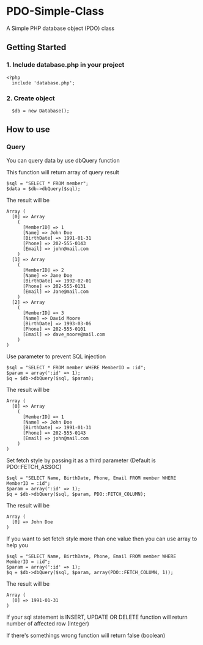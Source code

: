 # PDO-Simple-Class
A Simple PHP database object (PDO) class

## Getting Started
### 1. Include database.php in your project
```
<?php
  include 'database.php';
```

### 2. Create object
```
  $db = new Database();
```

## How to use
### Query
You can query data by use dbQuery function

This function will return array of query result
```
$sql = "SELECT * FROM member";
$data = $db->dbQuery($sql);
```
The result will be
```
Array (
  [0] => Array
    (
      [MemberID] => 1
      [Name] => John Doe
      [BirthDate] => 1991-01-31
      [Phone] => 202-555-0143
      [Email] => john@mail.com
    )
  [1] => Array
    (
      [MemberID] => 2
      [Name] => Jane Doe
      [BirthDate] => 1992-02-01
      [Phone] => 202-555-0131
      [Email] => Jane@mail.com
    )
  [2] => Array
    (
      [MemberID] => 3
      [Name] => David Moore
      [BirthDate] => 1993-03-06
      [Phone] => 202-555-0101
      [Email] => dave_moore@mail.com
    )
)
```


Use parameter to prevent SQL injection
```
$sql = "SELECT * FROM member WHERE MemberID = :id";
$param = array(':id' => 1);
$q = $db->dbQuery($sql, $param);
```
The result will be
```
Array (
  [0] => Array
    (
      [MemberID] => 1
      [Name] => John Doe
      [BirthDate] => 1991-01-31
      [Phone] => 202-555-0143
      [Email] => john@mail.com
    )
)
```


Set fetch style by passing it as a third parameter (Default is PDO::FETCH_ASSOC)
```
$sql = "SELECT Name, BirthDate, Phone, Email FROM member WHERE MemberID = :id";
$param = array(':id' => 1);
$q = $db->dbQuery($sql, $param, PDO::FETCH_COLUMN);
```
The result will be
```
Array (
  [0] => John Doe
)
```


If you want to set fetch style more than one value then you can use array to help you
```
$sql = "SELECT Name, BirthDate, Phone, Email FROM member WHERE MemberID = :id";
$param = array(':id' => 1);
$q = $db->dbQuery($sql, $param, array(PDO::FETCH_COLUMN, 1));
```
The result will be
```
Array (
  [0] => 1991-01-31
)
```

If your sql statement is INSERT, UPDATE OR DELETE function will return number of affected row (Integer)

If there's somethings wrong function will return false (boolean)
